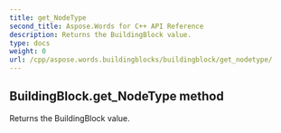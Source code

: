 ```yaml
---
title: get_NodeType
second_title: Aspose.Words for C++ API Reference
description: Returns the BuildingBlock value. 
type: docs
weight: 0
url: /cpp/aspose.words.buildingblocks/buildingblock/get_nodetype/
---
```

## BuildingBlock.get_NodeType method


Returns the BuildingBlock value. 

